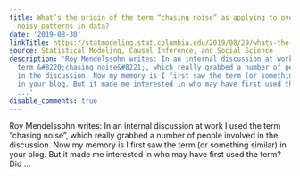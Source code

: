 ```yaml
---
title: What’s the origin of the term “chasing noise” as applying to overinterpreting
  noisy patterns in data?
date: '2019-08-30'
linkTitle: https://statmodeling.stat.columbia.edu/2019/08/29/whats-the-origin-of-the-term-chasing-noise-as-applying-to-overinterpreting-noisy-patterns-in-data/
source: Statistical Modeling, Causal Inference, and Social Science
description: 'Roy Mendelssohn writes: In an internal discussion at work I used the
  term &#8220;chasing noise&#8221;, which really grabbed a number of people involved
  in the discussion. Now my memory is I first saw the term (or something similar)
  in your blog. But it made me interested in who may have first used the term? Did
  ...'
disable_comments: true
---
```

Roy Mendelssohn writes: In an internal discussion at work I used the term &#8220;chasing noise&#8221;, which really grabbed a number of people involved in the discussion. Now my memory is I first saw the term (or something similar) in your blog. But it made me interested in who may have first used the term? Did ...